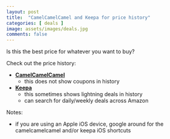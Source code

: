 ```yaml
---
layout: post
title:  "CamelCamelCamel and Keepa for price history"
categories: [ deals ]
image: assets/images/deals.jpg
comments: false
---
```


Is this the best price for whatever you want to buy?

Check out the price history:

+ **[CamelCamelCamel](https://ca.camelcamelcamel.com/)**
    - this does not show coupons in history
+ **[Keepa](https://keepa.com/)**
    - this sometimes shows lightning deals in history
    - can search for daily/weekly deals across Amazon


Notes:
- if you are using an Apple iOS device, google around for the camelcamelcamel and/or keepa iOS shortcuts

